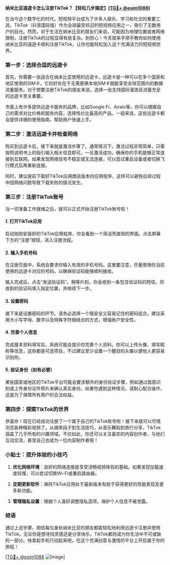 **纳米比亚遠遊卡怎么注册TikTok？【轻松几步搞定】[[TG💪+ @esim1088](https://t.me/s/esim1088)]**

在当今这个数字化的时代，短视频平台成为了许多人娱乐、学习和社交的重要工具。TikTok（抖音国际版）作为全球最受欢迎的短视频应用之一，吸引了无数用户的目光。然而，对于生活在纳米比亚的朋友们来说，可能因为地理位置或者网络限制，注册TikTok的过程显得有些复杂。别担心！今天就来手把手教你如何使用纳米比亚的遠遊卡顺利注册TikTok，让你也能轻松加入这个充满活力的短视频世界。

### **第一步：选择合适的远遊卡**
首先，你需要一张适合在纳米比亚使用的远遊卡。远遊卡是一种可以在多个国家和地区使用的SIM卡，它的好处在于无需更换本地SIM卡就能享受全球范围内的数据流量服务。对于想要注册TikTok的朋友来说，选择一张支持国际漫游且流量充足的远遊卡至关重要。

市面上有许多提供远遊卡服务的品牌，比如Google Fi、Airalo等。你可以根据自己的需求对比价格和服务内容，选择性价比最高的产品。一般来说，这些远遊卡都会提供详细的使用指南，帮助用户快速上手。

### **第二步：激活远遊卡并检查网络**
购买到远遊卡后，接下来就是激活步骤了。通常情况下，激活过程非常简单，只需按照说明书上的指引输入相关信息即可。一旦激活成功，确保你的手机能够正常连接到互联网。如果发现网络信号不稳定或无法连接，可以尝试重启设备或者切换飞行模式后再重新连接。

同时，建议提前下载好TikTok应用商店版本的应用程序，这样可以避免后续过程中因网络问题导致下载失败的情况发生。

### **第三步：注册TikTok账号**
当一切准备工作就绪之后，就可以正式开始注册TikTok账号啦！

#### **1. 打开TikTok应用**
启动刚刚安装好的TikTok应用程序，你会看到一个简洁而直观的界面。点击屏幕下方的“注册”按钮，进入注册流程。

#### **2. 输入手机号码**
在注册页面中，系统会要求你输入有效的手机号码。这里要注意，尽量使用你当前使用的远遊卡对应的号码，以确保验证码能够顺利接收。

输入完成后，点击“发送验证码”。稍等片刻，你会收到一条包含验证码的短信。将收到的验证码填入指定位置，并继续下一步。

#### **3. 设置密码**
接下来是设置密码的环节。请务必选择一个既安全又容易记住的密码组合。建议采用大小写字母、数字以及特殊字符相结合的方式，增强账户安全性。

#### **4. 完善个人信息**
完成基本资料填写后，系统可能会提示你完善个人资料。你可以上传头像、填写昵称等信息，这些都是可选项目，不过建议至少设置一个醒目的头像以便他人更容易识别你。

#### **5. 验证身份（如有必要）**
某些国家或地区的TikTok平台可能会要求额外的身份验证步骤，例如通过面部识别或上传身份证件照片来确认真实身份。如果你遇到这种情况，请耐心配合操作，这是为了保障所有用户的合法权益。

### **第四步：探索TikTok的世界**
恭喜你！现在已经成功注册了一个属于自己的TikTok账号啦！接下来就可以尽情浏览各种精彩视频了。从搞笑段子到生活技巧，从音乐舞蹈到旅行分享，TikTok涵盖了几乎所有的兴趣领域。不仅如此，你还可以关注喜欢的内容创作者，与他们互动交流，甚至自己也成为一位内容制作者哦！

### **小贴士：提升体验的小技巧**
1. **优化网络环境**：良好的网络连接是享受流畅视频体验的基础。如果发现加载速度较慢，可以尝试切换Wi-Fi或重启路由器。
   
2. **定期更新软件**：保持TikTok应用处于最新版本有助于获得更好的性能表现及更多新功能。

3. **管理隐私设置**：根据个人喜好调整隐私选项，保护个人信息不被泄露。

### **结语**
通过上述步骤，相信每位身处纳米比亚的朋友都能轻松地利用远遊卡注册并使用TikTok。无论你是想寻找灵感还是分享快乐，TikTok都将成为你生活中不可或缺的一部分。快拿起手机行动起来吧，在这个充满创意与激情的平台上开启属于你的旅程！

[[TG💪+ @esim1088](https://t.me/s/esim1088) ![Image](https://i.postimg.cc/4NQfJmqS/Snipaste-2025-05-13-00-14-12.png)]